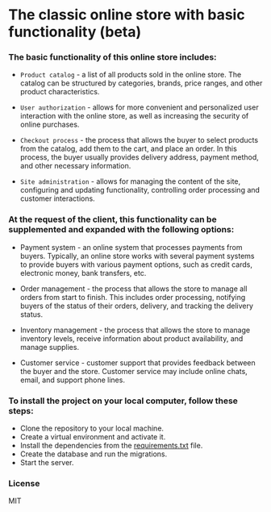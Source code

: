 # The classic online store with basic functionality (beta)

### The basic functionality of this online store includes:

- `Product catalog` - a list of all products sold in the online store. The catalog can be structured by categories, brands, price ranges, and other product characteristics.

- `User authorization` - allows for more convenient and personalized user interaction with the online store, as well as increasing the security of online purchases.

- `Checkout process` - the process that allows the buyer to select products from the catalog, add them to the cart, and place an order. In this process, the buyer usually provides delivery address, payment method, and other necessary information.

- `Site administration` - allows for managing the content of the site, configuring and updating functionality, controlling order processing and customer interactions.

### At the request of the client, this functionality can be supplemented and expanded with the following options:

- Payment system - an online system that processes payments from buyers. Typically, an online store works with several payment systems to provide buyers with various payment options, such as credit cards, electronic money, bank transfers, etc.

- Order management - the process that allows the store to manage all orders from start to finish. This includes order processing, notifying buyers of the status of their orders, delivery, and tracking the delivery status.

- Inventory management - the process that allows the store to manage inventory levels, receive information about product availability, and manage supplies.

- Customer service - customer support that provides feedback between the buyer and the store. Customer service may include online chats, email, and support phone lines.

### To install the project on your local computer, follow these steps:

- Clone the repository to your local machine.
- Create a virtual environment and activate it.
- Install the dependencies from the [requirements.txt] file.
- Create the database and run the migrations.
- Start the server.

### License
MIT

[requirements.txt]: ./requirements.txt
